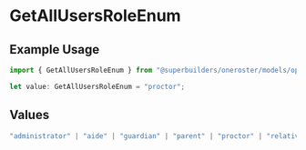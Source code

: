 # GetAllUsersRoleEnum

## Example Usage

```typescript
import { GetAllUsersRoleEnum } from "@superbuilders/oneroster/models/operations";

let value: GetAllUsersRoleEnum = "proctor";
```

## Values

```typescript
"administrator" | "aide" | "guardian" | "parent" | "proctor" | "relative" | "student" | "teacher"
```